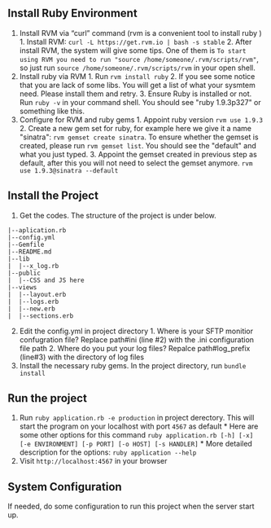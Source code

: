 ## Install Ruby Environment
  1. Install RVM via “curl” command (rvm is a convenient tool to install ruby )
    1. Install RVM: `curl -L https://get.rvm.io | bash -s stable`
    2. After install RVM, the system will give some tips. One of them is `To start using RVM you need to run "source /home/someone/.rvm/scripts/rvm"`, so just run `source /home/someone/.rvm/scripts/rvm` in your open shell.
  2. Install ruby via RVM
    1. Run `rvm install ruby`
    2. If you see some notice that you are lack of some libs. You will get a list of what your sysmtem need. Please install them and retry.
    3. Ensure Ruby is installed or not. Run `ruby -v` in your command shell. You should see "ruby 1.9.3p327" or something like this.
  3. Configure for RVM and ruby gems
    1. Appoint ruby version `rvm use 1.9.3`
    2. Create a new gem set for ruby, for example here we give it a name "sinatra": `rvm gemset create sinatra`. To ensure whether the gemset is created, please run `rvm gemset list`. You should see the "default" and what you just typed.
    3. Appoint the gemset created in previous step as default, after this you will not need to select the gemset anymore. `rvm use 1.9.3@sinatra --default`


## Install the Project
  1. Get the codes. The structure of the project is under below.
```
|--aplication.rb
|--config.yml
|--Gemfile
|--README.md
|--lib
|  |--x_log.rb
|--public
|  |--CSS and JS here
|--views
|  |--layout.erb
|  |--logs.erb
|  |--new.erb
|  |--sections.erb
```
  2. Edit the config.yml in project directory
    1. Where is your SFTP monitior confugration file? Replace path#ini (line #2) with the .ini configuration file path
    2. Where do you put your log files? Repalce path#log_prefix (line#3) with the directory of log files
  3. Install the necessary ruby gems. In the project directory, run `bundle install`

## Run the project
  1. Run `ruby application.rb -e production` in project derectory. This will start the program on your localhost with port `4567` as default
    * Here are some other options for this command `ruby application.rb [-h] [-x] [-e ENVIRONMENT] [-p PORT] [-o HOST] [-s HANDLER]`
    * More detailed description for the options: `ruby application --help`
  2. Visit `http://localhost:4567` in your browser

## System Configuration
If needed, do some configuration to run this project when the server start up.
